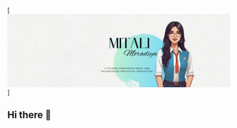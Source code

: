[![logo](https://github.com/MitaliMoradiya/MitaliMoradiya/blob/main/assets/Neutral%20Modern%20New%20Release%20Fashion%20Instagram%20Carousel%20(4).png)]

## Hi there 👋

<!--
**MitaliMoradiya/MitaliMoradiya** is a ✨ _special_ ✨ repository because its `README.md` (this file) appears on your GitHub profile.

Here are some ideas to get you started:

- 🔭 I’m currently working on ...
- 🌱 I’m currently learning ...
- 👯 I’m looking to collaborate on ...
- 🤔 I’m looking for help with ...
- 💬 Ask me about ...
- 📫 How to reach me: ...
- 😄 Pronouns: ...
- ⚡ Fun fact: ...
-->
